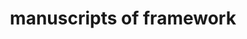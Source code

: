 ---
layout: feature
title: manuscripts of framework 
url_beast2_imp: http://www.ploscompbiol.org/article/info%3Adoi%2F10.1371%2Fjournal.pcbi.1003537
label_beast2_imp: "beast2"
url_beast1_imp: [http://www.biomedcentral.com/1471-2148/7/214, http://mbe.oxfordjournals.org/content/29/8/1969.long]
label_beast1_imp: [beast14, beast17]
category: Framework
---